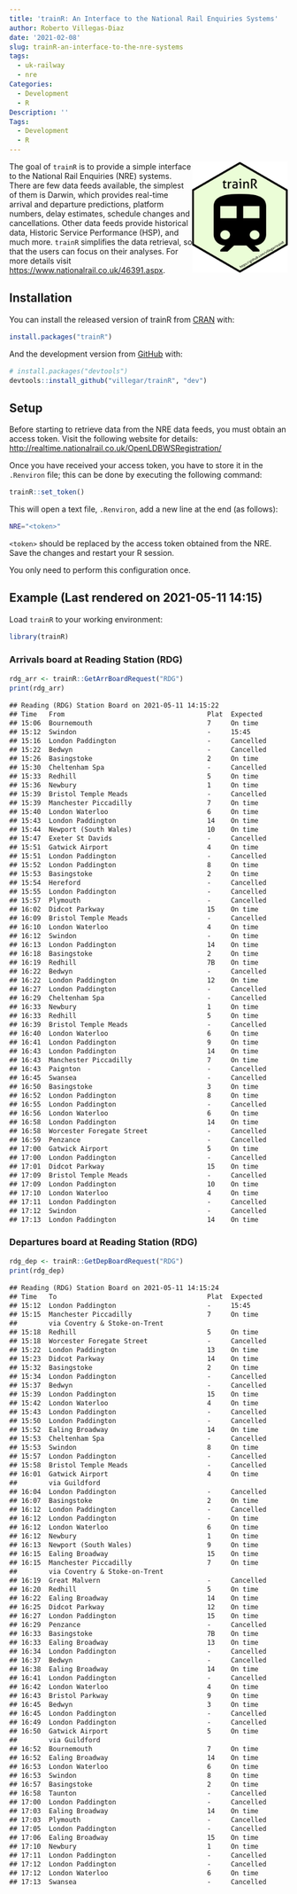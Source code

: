 ```yaml
---
title: 'trainR: An Interface to the National Rail Enquiries Systems'
author: Roberto Villegas-Diaz
date: '2021-02-08'
slug: trainR-an-interface-to-the-nre-systems
tags:
  - uk-railway
  - nre
Categories:
  - Development
  - R
Description: ''
Tags:
  - Development
  - R
---
```


<img src="https://raw.githubusercontent.com/villegar/trainR/main/inst/images/logo.png" alt="logo" align="right" height=200px/>

The goal of `trainR` is to provide a simple interface to the 
National Rail Enquiries (NRE) systems. There are few data feeds 
available, the simplest of them is Darwin, which provides real-time 
arrival and departure predictions, platform numbers, delay estimates, 
schedule changes and cancellations. Other data feeds provide historical 
data, Historic Service Performance (HSP), and much more. `trainR` 
simplifies the data retrieval, so that the users can focus on their 
analyses. For more details visit 
https://www.nationalrail.co.uk/46391.aspx.

## Installation

You can install the released version of trainR from [CRAN](https://CRAN.R-project.org) with:

``` r
install.packages("trainR")
```

And the development version from [GitHub](https://github.com/) with:

``` r
# install.packages("devtools")
devtools::install_github("villegar/trainR", "dev")
```

## Setup
Before starting to retrieve data from the NRE data feeds, you must obtain an access token. 
Visit the following website for details: http://realtime.nationalrail.co.uk/OpenLDBWSRegistration/

Once you have received your access token, you have to store it in the `.Renviron` file; this can be 
done by executing the following command:


```r
trainR::set_token()
```

This will open a text file, `.Renviron`, add a new line at the end (as follows):

```bash
NRE="<token>"
```

`<token>` should be replaced by the access token obtained from the NRE. Save the changes and restart 
your R session.

You only need to perform this configuration once.

## Example (Last rendered on 2021-05-11 14:15)

Load `trainR` to your working environment:

```r
library(trainR)
```

### Arrivals board at Reading Station (RDG)


```r
rdg_arr <- trainR::GetArrBoardRequest("RDG")
print(rdg_arr)
```

```
## Reading (RDG) Station Board on 2021-05-11 14:15:22
## Time   From                                    Plat  Expected
## 15:06  Bournemouth                             7     On time
## 15:12  Swindon                                 -     15:45
## 15:16  London Paddington                       -     Cancelled
## 15:22  Bedwyn                                  -     Cancelled
## 15:26  Basingstoke                             2     On time
## 15:30  Cheltenham Spa                          -     Cancelled
## 15:33  Redhill                                 5     On time
## 15:36  Newbury                                 1     On time
## 15:39  Bristol Temple Meads                    -     Cancelled
## 15:39  Manchester Piccadilly                   7     On time
## 15:40  London Waterloo                         6     On time
## 15:43  London Paddington                       14    On time
## 15:44  Newport (South Wales)                   10    On time
## 15:47  Exeter St Davids                        -     Cancelled
## 15:51  Gatwick Airport                         4     On time
## 15:51  London Paddington                       -     Cancelled
## 15:52  London Paddington                       8     On time
## 15:53  Basingstoke                             2     On time
## 15:54  Hereford                                -     Cancelled
## 15:55  London Paddington                       -     Cancelled
## 15:57  Plymouth                                -     Cancelled
## 16:02  Didcot Parkway                          15    On time
## 16:09  Bristol Temple Meads                    -     Cancelled
## 16:10  London Waterloo                         4     On time
## 16:12  Swindon                                 -     On time
## 16:13  London Paddington                       14    On time
## 16:18  Basingstoke                             2     On time
## 16:19  Redhill                                 7B    On time
## 16:22  Bedwyn                                  -     Cancelled
## 16:22  London Paddington                       12    On time
## 16:27  London Paddington                       -     Cancelled
## 16:29  Cheltenham Spa                          -     Cancelled
## 16:33  Newbury                                 1     On time
## 16:33  Redhill                                 5     On time
## 16:39  Bristol Temple Meads                    -     Cancelled
## 16:40  London Waterloo                         6     On time
## 16:41  London Paddington                       9     On time
## 16:43  London Paddington                       14    On time
## 16:43  Manchester Piccadilly                   7     On time
## 16:43  Paignton                                -     Cancelled
## 16:45  Swansea                                 -     Cancelled
## 16:50  Basingstoke                             3     On time
## 16:52  London Paddington                       8     On time
## 16:55  London Paddington                       -     Cancelled
## 16:56  London Waterloo                         6     On time
## 16:58  London Paddington                       14    On time
## 16:58  Worcester Foregate Street               -     Cancelled
## 16:59  Penzance                                -     Cancelled
## 17:00  Gatwick Airport                         5     On time
## 17:00  London Paddington                       -     Cancelled
## 17:01  Didcot Parkway                          15    On time
## 17:09  Bristol Temple Meads                    -     Cancelled
## 17:09  London Paddington                       10    On time
## 17:10  London Waterloo                         4     On time
## 17:11  London Paddington                       -     Cancelled
## 17:12  Swindon                                 -     Cancelled
## 17:13  London Paddington                       14    On time
```

### Departures board at Reading Station (RDG)


```r
rdg_dep <- trainR::GetDepBoardRequest("RDG")
print(rdg_dep)
```

```
## Reading (RDG) Station Board on 2021-05-11 14:15:24
## Time   To                                      Plat  Expected
## 15:12  London Paddington                       -     15:45
## 15:15  Manchester Piccadilly                   7     On time
##        via Coventry & Stoke-on-Trent           
## 15:18  Redhill                                 5     On time
## 15:18  Worcester Foregate Street               -     Cancelled
## 15:22  London Paddington                       13    On time
## 15:23  Didcot Parkway                          14    On time
## 15:32  Basingstoke                             2     On time
## 15:34  London Paddington                       -     Cancelled
## 15:37  Bedwyn                                  -     Cancelled
## 15:39  London Paddington                       15    On time
## 15:42  London Waterloo                         4     On time
## 15:43  London Paddington                       -     Cancelled
## 15:50  London Paddington                       -     Cancelled
## 15:52  Ealing Broadway                         14    On time
## 15:53  Cheltenham Spa                          -     Cancelled
## 15:53  Swindon                                 8     On time
## 15:57  London Paddington                       -     Cancelled
## 15:58  Bristol Temple Meads                    -     Cancelled
## 16:01  Gatwick Airport                         4     On time
##        via Guildford                           
## 16:04  London Paddington                       -     Cancelled
## 16:07  Basingstoke                             2     On time
## 16:12  London Paddington                       -     Cancelled
## 16:12  London Paddington                       -     On time
## 16:12  London Waterloo                         6     On time
## 16:12  Newbury                                 1     On time
## 16:13  Newport (South Wales)                   9     On time
## 16:15  Ealing Broadway                         15    On time
## 16:15  Manchester Piccadilly                   7     On time
##        via Coventry & Stoke-on-Trent           
## 16:19  Great Malvern                           -     Cancelled
## 16:20  Redhill                                 5     On time
## 16:22  Ealing Broadway                         14    On time
## 16:25  Didcot Parkway                          12    On time
## 16:27  London Paddington                       15    On time
## 16:29  Penzance                                -     Cancelled
## 16:33  Basingstoke                             7B    On time
## 16:33  Ealing Broadway                         13    On time
## 16:34  London Paddington                       -     Cancelled
## 16:37  Bedwyn                                  -     Cancelled
## 16:38  Ealing Broadway                         14    On time
## 16:41  London Paddington                       -     Cancelled
## 16:42  London Waterloo                         4     On time
## 16:43  Bristol Parkway                         9     On time
## 16:45  Bedwyn                                  3     On time
## 16:45  London Paddington                       -     Cancelled
## 16:49  London Paddington                       -     Cancelled
## 16:50  Gatwick Airport                         5     On time
##        via Guildford                           
## 16:52  Bournemouth                             7     On time
## 16:52  Ealing Broadway                         14    On time
## 16:53  London Waterloo                         6     On time
## 16:53  Swindon                                 8     On time
## 16:57  Basingstoke                             2     On time
## 16:58  Taunton                                 -     Cancelled
## 17:00  London Paddington                       -     Cancelled
## 17:03  Ealing Broadway                         14    On time
## 17:03  Plymouth                                -     Cancelled
## 17:05  London Paddington                       -     Cancelled
## 17:06  Ealing Broadway                         15    On time
## 17:10  Newbury                                 1     On time
## 17:11  London Paddington                       -     Cancelled
## 17:12  London Paddington                       -     Cancelled
## 17:12  London Waterloo                         6     On time
## 17:13  Swansea                                 -     Cancelled
```
